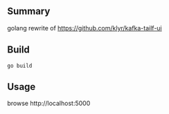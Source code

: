 ## Summary

golang rewrite of https://github.com/klyr/kafka-tailf-ui


## Build

```
go build

```


## Usage


browse http://localhost:5000

